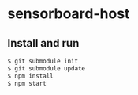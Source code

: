 # sensorboard-host

## Install and run

```bash
$ git submodule init
$ git submodule update
$ npm install
$ npm start
```
